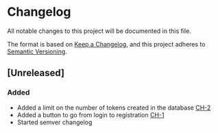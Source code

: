 # Changelog

All notable changes to this project will be documented in this file.

The format is based on [Keep a Changelog](https://keepachangelog.com/en/1.0.0/),
and this project adheres to [Semantic Versioning](https://semver.org/spec/v2.0.0.html).

## [Unreleased]

### Added

- Added a limit on the number of tokens created in the database [CH-2](https://webdot.youtrack.cloud/agiles/171-13/current?issue=CH-2)
- Added a button to go from login to registration [CH-1](https://webdot.youtrack.cloud/agiles/171-13/current?issue=CH-1)
- Started semver changelog
